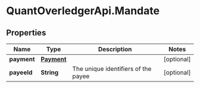 # QuantOverledgerApi.Mandate

## Properties

Name | Type | Description | Notes
------------ | ------------- | ------------- | -------------
**payment** | [**Payment**](Payment.md) |  | [optional] 
**payeeId** | **String** | The unique identifiers of the payee | [optional] 


